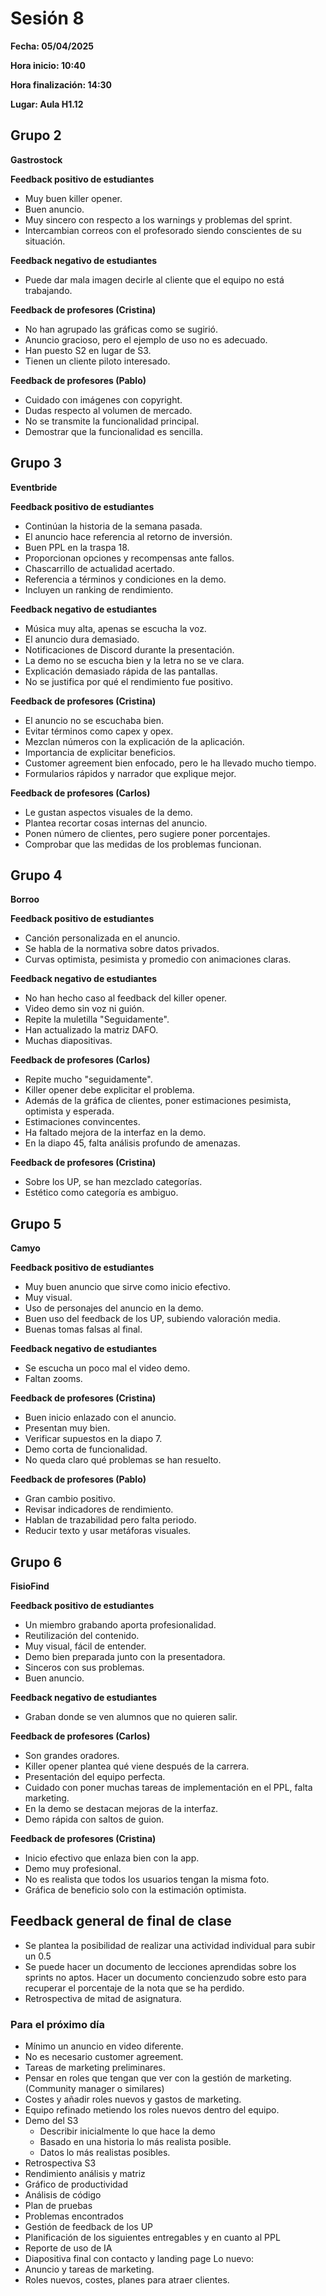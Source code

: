 # Sesión 8

**Fecha: 05/04/2025**

**Hora inicio: 10:40**

**Hora finalización: 14:30**

**Lugar: Aula H1.12**


## Grupo 2 
**Gastrostock**

**Feedback positivo de estudiantes**
- Muy buen killer opener.
- Buen anuncio.
- Muy sincero con respecto a los warnings y problemas del sprint.
- Intercambian correos con el profesorado siendo conscientes de su situación.

**Feedback negativo de estudiantes**
- Puede dar mala imagen decirle al cliente que el equipo no está trabajando.

**Feedback de profesores (Cristina)**
- No han agrupado las gráficas como se sugirió.
- Anuncio gracioso, pero el ejemplo de uso no es adecuado.
- Han puesto S2 en lugar de S3.
- Tienen un cliente piloto interesado.

**Feedback de profesores (Pablo)**
- Cuidado con imágenes con copyright.
- Dudas respecto al volumen de mercado.
- No se transmite la funcionalidad principal.
- Demostrar que la funcionalidad es sencilla.


## Grupo 3 
**Eventbride**

**Feedback positivo de estudiantes**
- Continúan la historia de la semana pasada.
- El anuncio hace referencia al retorno de inversión.
- Buen PPL en la traspa 18.
- Proporcionan opciones y recompensas ante fallos.
- Chascarrillo de actualidad acertado.
- Referencia a términos y condiciones en la demo.
- Incluyen un ranking de rendimiento.

**Feedback negativo de estudiantes**
- Música muy alta, apenas se escucha la voz.
- El anuncio dura demasiado.
- Notificaciones de Discord durante la presentación.
- La demo no se escucha bien y la letra no se ve clara.
- Explicación demasiado rápida de las pantallas.
- No se justifica por qué el rendimiento fue positivo.

**Feedback de profesores (Cristina)**
- El anuncio no se escuchaba bien.
- Evitar términos como capex y opex.
- Mezclan números con la explicación de la aplicación.
- Importancia de explicitar beneficios.
- Customer agreement bien enfocado, pero le ha llevado mucho tiempo.
- Formularios rápidos y narrador que explique mejor.

**Feedback de profesores (Carlos)**
- Le gustan aspectos visuales de la demo.
- Plantea recortar cosas internas del anuncio.
- Ponen número de clientes, pero sugiere poner porcentajes.
- Comprobar que las medidas de los problemas funcionan.

## Grupo 4 
**Borroo**

**Feedback positivo de estudiantes**
- Canción personalizada en el anuncio.
- Se habla de la normativa sobre datos privados.
- Curvas optimista, pesimista y promedio con animaciones claras.

**Feedback negativo de estudiantes**
- No han hecho caso al feedback del killer opener.
- Video demo sin voz ni guión.
- Repite la muletilla "Seguidamente".
- Han actualizado la matriz DAFO.
- Muchas diapositivas.

**Feedback de profesores (Carlos)**
- Repite mucho "seguidamente".
- Killer opener debe explicitar el problema.
- Además de la gráfica de clientes, poner estimaciones pesimista, optimista y esperada.
- Estimaciones convincentes.
- Ha faltado mejora de la interfaz en la demo.
- En la diapo 45, falta análisis profundo de amenazas.

**Feedback de profesores (Cristina)**
- Sobre los UP, se han mezclado categorías.
- Estético como categoría es ambiguo.

## Grupo 5 
**Camyo**

**Feedback positivo de estudiantes**
- Muy buen anuncio que sirve como inicio efectivo.
- Muy visual.
- Uso de personajes del anuncio en la demo.
- Buen uso del feedback de los UP, subiendo valoración media.
- Buenas tomas falsas al final.

**Feedback negativo de estudiantes**
- Se escucha un poco mal el video demo.
- Faltan zooms.

**Feedback de profesores (Cristina)**
- Buen inicio enlazado con el anuncio.
- Presentan muy bien.
- Verificar supuestos en la diapo 7.
- Demo corta de funcionalidad.
- No queda claro qué problemas se han resuelto.

**Feedback de profesores (Pablo)**
- Gran cambio positivo.
- Revisar indicadores de rendimiento.
- Hablan de trazabilidad pero falta periodo.
- Reducir texto y usar metáforas visuales.

## Grupo 6 
**FisioFind**

**Feedback positivo de estudiantes**
- Un miembro grabando aporta profesionalidad.
- Reutilización del contenido.
- Muy visual, fácil de entender.
- Demo bien preparada junto con la presentadora.
- Sinceros con sus problemas.
- Buen anuncio.

**Feedback negativo de estudiantes**
- Graban donde se ven alumnos que no quieren salir.

**Feedback de profesores (Carlos)**
- Son grandes oradores.
- Killer opener plantea qué viene después de la carrera.
- Presentación del equipo perfecta.
- Cuidado con poner muchas tareas de implementación en el PPL, falta marketing.
- En la demo se destacan mejoras de la interfaz.
- Demo rápida con saltos de guion.

**Feedback de profesores (Cristina)**
- Inicio efectivo que enlaza bien con la app.
- Demo muy profesional.
- No es realista que todos los usuarios tengan la misma foto.
- Gráfica de beneficio solo con la estimación optimista.

## Feedback general de final de clase
- Se plantea la posibilidad de realizar una actividad individual para subir un 0.5
- Se puede hacer un documento de lecciones aprendidas sobre los sprints no aptos. Hacer un documento concienzudo sobre esto para recuperar el porcentaje de la nota que se ha perdido.
- Retrospectiva de mitad de asignatura.

### Para el próximo día
- Mínimo un anuncio en video diferente.
- No es necesario customer agreement.
- Tareas de marketing preliminares.
- Pensar en roles que tengan que ver con la gestión de marketing. (Community manager o similares)
- Costes y añadir roles nuevos y gastos de marketing.
- Equipo refinado metiendo los roles nuevos dentro del equipo.
- Demo del S3
  - Describir inicialmente lo que hace la demo
  - Basado en una historia lo más realista posible.
  - Datos lo más realistas posibles.
- Retrospectiva S3
- Rendimiento análisis y matriz
- Gráfico de productividad
- Análisis de código
- Plan de pruebas
- Problemas encontrados
- Gestión de feedback de los UP
- Planificación de los siguientes entregables y en cuanto al PPL
- Reporte de uso de IA
- Diapositiva final con contacto y landing page
Lo nuevo:
- Anuncio y tareas de marketing.
- Roles nuevos, costes, planes para atraer clientes.